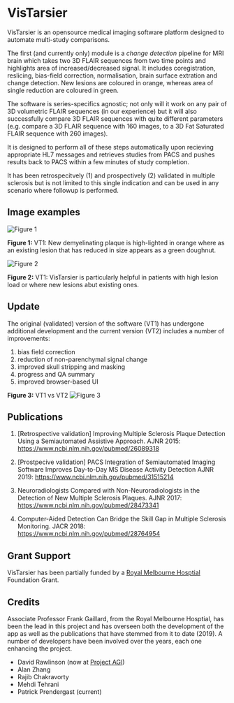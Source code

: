 # VisTarsier
VisTarsier is an opensource medical imaging software platform designed to automate multi-study comparisons. 

The first (and currently only) module is a _change detection_ pipeline for MRI brain which takes two 3D FLAIR sequences from two time points and highlights area of increased/decreased signal. It includes coregistration, reslicing, bias-field correction, normalisation, brain surface extration and change detection. New lesions are coloured in orange, whereas area of single reduction are coloured in green. 

The software is series-specifics agnostic; not only will it work on any pair of 3D volumetric FLAIR sequences (in our experience) but it will also successfully compare 3D FLAIR sequences with quite different parameters (e.g. compare a 3D FLAIR sequence with 160 images, to a 3D Fat Saturated FLAIR sequence with 260 images). 

It is designed to perform all of these steps automatically upon recieving appropriate HL7 messages and retrieves studies from PACS and pushes results back to PACS within a few minutes of study completion. 

It has been retrospecitvely (1) and prospectively (2) validated in multiple sclerosis but is not limited to this single indication and can be used in any scenario where followup is performed. 

## Image examples

![Figure 1](https://i.imgur.com/itEQK7r.jpg)

**Figure 1:** VT1: New demyelinating plaque is high-lighted in orange where as an existing lesion that has reduced in size appears as a green doughnut. 


![Figure 2](https://i.imgur.com/8EkHwf6.jpg)

**Figure 2:** VT1: VisTarsier is particularly helpful in patients with high lesion load or where new lesions abut existing ones. 

## Update

The original (validated) version of the software (VT1) has undergone additional development and the current version (VT2) includes a number of improvements: 
1. bias field correction
2. reduction of non-parenchymal signal change
3. improved skull stripping and masking
4. progress and QA summary
5. improved browser-based UI

**Figure 3:** VT1 vs VT2
![Figure 3](https://i.imgur.com/RYErop6)

## Publications

1. [Retrospective validation] Improving Multiple Sclerosis Plaque Detection Using a Semiautomated Assistive Approach. AJNR 2015: https://www.ncbi.nlm.nih.gov/pubmed/26089318 

2. [Prostpecive validation] PACS Integration of Semiautomated Imaging Software Improves Day-to-Day MS Disease Activity Detection AJNR 2019: https://www.ncbi.nlm.nih.gov/pubmed/31515214

3. Neuroradiologists Compared with Non-Neuroradiologists in the Detection of New Multiple Sclerosis Plaques. AJNR 2017: https://www.ncbi.nlm.nih.gov/pubmed/28473341

4. Computer-Aided Detection Can Bridge the Skill Gap in Multiple Sclerosis Monitoring. JACR 2018: https://www.ncbi.nlm.nih.gov/pubmed/28764954

## Grant Support

VisTarsier has been partially funded by a [Royal Melbourne Hosptial](https://www.thermh.org.au/) Foundation Grant. 

## Credits

Associate Professor Frank Gaillard, from the Royal Melbourne Hosptial, has been the lead in this project and has overseen both the development of the app as well as the publications that have stemmed from it to date (2019). A number of developers have been involved over the years, each one enhancing the project. 

- David Rawlinson (now at [Project AGI](https://agi.io/))
- Alan Zhang
- Rajib Chakravorty
- Mehdi Tehrani
- Patrick Prendergast (current)
